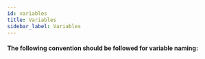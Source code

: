 ```yaml
---
id: variables
title: Variables
sidebar_label: Variables
---
```


#### The following convention should be followed for variable naming:
